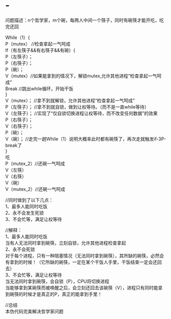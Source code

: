 # -
问题描述：n个哲学家，m个碗，每两人中间一个筷子，同时有碗筷才能开吃，吃完还回  
  
While（1）{  
P（mutex） //检查拿起一气呵成  
If（有左筷子&&有右筷子&&有碗）{  
P（左筷子）；  
P（右筷子）；  
P（碗）；  
V（mutex）//如果能拿到的情况下，解锁mutex,允许其他进程“检查拿起一气呵成”  
Break  //跳出while循环，开始干饭  
}  
V（mutex）； //拿不到就解锁，允许其他进程“检查拿起一气呵成”  
P（左筷子）； //拿不到就自锁，做到让权等待。（而不是一直while等待）  
V（左筷子）； //实现了“仅自锁切换进程让权等待，而不改变任何数据”的效果  
P（右筷子）；  
V（右筷子）；  
P（碗）；  
V（碗）； //走完一趟While（1）说明大概率此时都有碗筷了，再次走就触发if-3P-break了  
}  
吃  
P（mutex_2）//还碗一气呵成  
V（左筷）  
V（右筷）  
V（碗）  
V（mutex_2）//还碗一气呵成  
  
//同时做到了以下几点：  
1、最多人能同时吃饭  
2、永不会发生死锁  
3、不会忙等，满足让权等待  
  
//解释：  
1、最多人能同时吃饭  
当有人无法同时拿到碗筷，立刻自锁，允许其他进程检查拿起  
2、永不会死锁  
对于每个进程，只有一种阻塞情况（无法同时拿到碗筷），其所缺的碗筷，必然会有拿到的时候！（它所缺的碗筷，一定在某个干饭人手里，干饭结束一定会还回去）  
3、不会忙等，满足让权等待  
当无法同时拿到碗筷，会自锁（P），CPU将切换进程  
当能够拿到某碗筷而被唤醒之后，会立刻还回去该碗筷（V），进程只有同时能拿到碗筷的时候才是真正的P，真正的能拿到手里！  

//总结  
本伪代码完美解决哲学家问题
